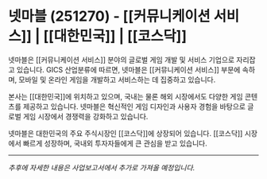 # 넷마블 (251270) - [[커뮤니케이션 서비스]] | [[대한민국]] | [[코스닥]]

넷마블은 [[커뮤니케이션 서비스]] 분야의 글로벌 게임 개발 및 서비스 기업으로 자리잡고 있습니다. GICS 산업분류에 따르면, 넷마블은 [[커뮤니케이션 서비스]] 부문에 속하며, 모바일 및 온라인 게임을 개발하고 서비스하는 데 집중하고 있습니다.

본사는 [[대한민국]]에 위치하고 있으며, 국내는 물론 해외 시장에서도 다양한 게임 콘텐츠를 제공하고 있습니다. 넷마블은 혁신적인 게임 디자인과 사용자 경험을 바탕으로 글로벌 게임 시장에서 경쟁력을 강화하고 있습니다.

넷마블은 대한민국의 주요 주식시장인 [[코스닥]]에 상장되어 있습니다. [[코스닥]] 시장에서 빠르게 성장하며, 국내외 투자자들에게 큰 관심을 받고 있습니다.

---

*추후에 자세한 내용은 사업보고서에서 추가로 가져올 예정입니다.*